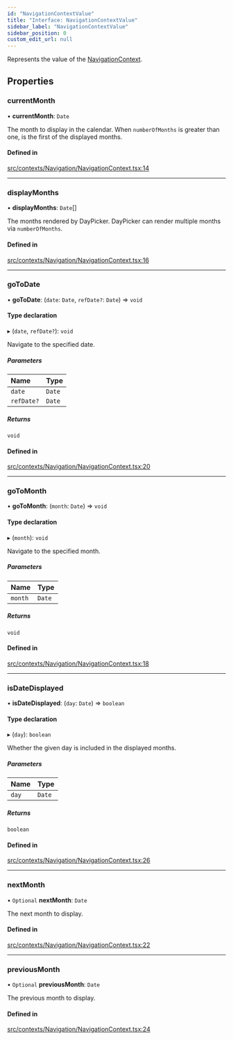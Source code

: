 ```yaml
---
id: "NavigationContextValue"
title: "Interface: NavigationContextValue"
sidebar_label: "NavigationContextValue"
sidebar_position: 0
custom_edit_url: null
---
```


Represents the value of the [NavigationContext](/api/variables/NavigationContext.md).

## Properties

### currentMonth

• **currentMonth**: `Date`

The month to display in the calendar. When `numberOfMonths` is greater than one, is the first of the displayed months.

#### Defined in

[src/contexts/Navigation/NavigationContext.tsx:14](https://github.com/gpbl/react-day-picker/blob/433a4d1e8/src/contexts/Navigation/NavigationContext.tsx#L14)

___

### displayMonths

• **displayMonths**: `Date`[]

The months rendered by DayPicker. DayPicker can render multiple months via `numberOfMonths`.

#### Defined in

[src/contexts/Navigation/NavigationContext.tsx:16](https://github.com/gpbl/react-day-picker/blob/433a4d1e8/src/contexts/Navigation/NavigationContext.tsx#L16)

___

### goToDate

• **goToDate**: (`date`: `Date`, `refDate?`: `Date`) => `void`

#### Type declaration

▸ (`date`, `refDate?`): `void`

Navigate to the specified date.

##### Parameters

| Name | Type |
| :------ | :------ |
| `date` | `Date` |
| `refDate?` | `Date` |

##### Returns

`void`

#### Defined in

[src/contexts/Navigation/NavigationContext.tsx:20](https://github.com/gpbl/react-day-picker/blob/433a4d1e8/src/contexts/Navigation/NavigationContext.tsx#L20)

___

### goToMonth

• **goToMonth**: (`month`: `Date`) => `void`

#### Type declaration

▸ (`month`): `void`

Navigate to the specified month.

##### Parameters

| Name | Type |
| :------ | :------ |
| `month` | `Date` |

##### Returns

`void`

#### Defined in

[src/contexts/Navigation/NavigationContext.tsx:18](https://github.com/gpbl/react-day-picker/blob/433a4d1e8/src/contexts/Navigation/NavigationContext.tsx#L18)

___

### isDateDisplayed

• **isDateDisplayed**: (`day`: `Date`) => `boolean`

#### Type declaration

▸ (`day`): `boolean`

Whether the given day is included in the displayed months.

##### Parameters

| Name | Type |
| :------ | :------ |
| `day` | `Date` |

##### Returns

`boolean`

#### Defined in

[src/contexts/Navigation/NavigationContext.tsx:26](https://github.com/gpbl/react-day-picker/blob/433a4d1e8/src/contexts/Navigation/NavigationContext.tsx#L26)

___

### nextMonth

• `Optional` **nextMonth**: `Date`

The next month to display.

#### Defined in

[src/contexts/Navigation/NavigationContext.tsx:22](https://github.com/gpbl/react-day-picker/blob/433a4d1e8/src/contexts/Navigation/NavigationContext.tsx#L22)

___

### previousMonth

• `Optional` **previousMonth**: `Date`

The previous month to display.

#### Defined in

[src/contexts/Navigation/NavigationContext.tsx:24](https://github.com/gpbl/react-day-picker/blob/433a4d1e8/src/contexts/Navigation/NavigationContext.tsx#L24)

